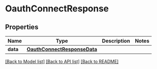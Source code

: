# OauthConnectResponse

## Properties
Name | Type | Description | Notes
------------ | ------------- | ------------- | -------------
**data** | [**OauthConnectResponseData**](OauthConnectResponseData.md) |  | 

[[Back to Model list]](../README.md#documentation-for-models) [[Back to API list]](../README.md#documentation-for-api-endpoints) [[Back to README]](../README.md)


